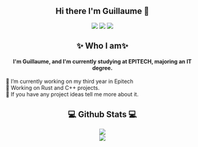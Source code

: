 ## <center>Hi there I'm Guillaume 👋 </centerb>

<center><a href="https://www.linkedin.com/in/guillaume-boudaille-631120201/" target="_blank"><img src="https://img.shields.io/badge/linkedin-%230077B5.svg?&style=for-the-badge&logo=linkedin&logoColor=white"/></a>
<a href="https://github.com/Guismus" target="_blank"><img src="https://img.shields.io/badge/github-%23000000.svg?&style=for-the-badge&logo=github&logoColor=white"/></a>
<a href="https://discordapp.com/users/661377491839090689" target="_blank"><img src="https://img.shields.io/badge/-Discord-grey.svg?&style=for-the-badge&logo=discord&logoColor=white"/></a></center>

## <center>✨ Who I am✨</center>
#### <center>I'm Guillaume, and I'm currently studying at EPITECH, majoring an IT degree.</center>

🔭 I’m currently working on my third year in Epitech
<br>
🌱 Working on Rust and C++ projects.
<br>
👯 If you have any project ideas tell me more about it.

## <center>:computer: Github Stats :computer:</center>

 <p align="center">
    <image src="https://github-readme-stats-zeta-wine.vercel.app/api?username=Guismus&show_icons=true&theme=tokyonight&hide_title=true&include_all_commits=true"><br>
    <image src="https://github-readme-stats.vercel.app/api/top-langs/?username=Guismus&langs_count=10&layout=compact&theme=tokyonight"><br>
</p>